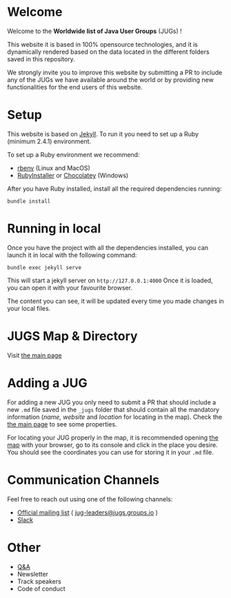 # Welcome
Welcome to the **Worldwide list of Java User Groups** (JUGs) !

This website it is based in 100% opensource technologies, and it is dynamically rendered based on the data located in the different folders saved in this repository.

We strongly invite you to improve this website by submitting a PR to include any of the JUGs we have available around the world or by providing new functionalities for the end users of this website.

# Setup
This website is based on [Jekyll](https://jekyllrb.com). To run it you need to set up a Ruby (minimum 2.4.1) environment.

To set up a Ruby environment we recommend:
* [rbenv](https://github.com/rbenv/rbenv) (Linux and MacOS) 
* [RubyInstaller](https://rubyinstaller.org/) or [Chocolatey](https://chocolatey.org/) (Windows)

After you have Ruby installed, install all the required dependencies running:
```
bundle install
```

# Running in local
Once you have the project with all the dependencies installed, you can launch it in local with the following command:
```
bundle exec jekyll serve
```
This will start a jekyll server on `http://127.0.0.1:4000` Once it is loaded, you can open it with your favourite browser.

The content you can see, it will be updated every time you made changes in your local files.

# JUGS Map & Directory
Visit [the main page](index.html)

# Adding a JUG
For adding a new JUG you only need to submit a PR that should include a new `.md` file saved in the `_jugs` folder that should contain all the mandatory information (_name, website_ and _location_ for locating in the map). Check the [the main page](index.html) to see some properties.

For locating your JUG properly in the map, it is recommended opening [the map](map.html) with your browser, go to its console and click in the place you desire. You should see the coordinates you can use for storing it in your `.md` file. 

#  Communication Channels
Feel free to reach out using one of the following channels:
  
* [Official mailing list](https://jugs.groups.io/g/jug-leaders) ( jug-leaders@jugs.groups.io )
* [Slack](https://jugleaders.slack.com)

# Other
* [Q&A](qa.md)
* Newsletter
* Track speakers 
* Code of conduct
